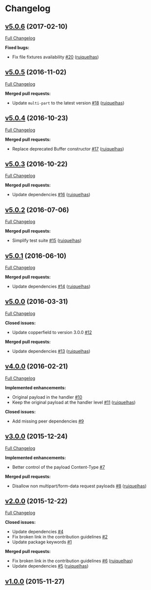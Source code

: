 # Changelog

## [v5.0.6](https://github.com/ruiquelhas/blaine/tree/v5.0.6) (2017-02-10)
[Full Changelog](https://github.com/ruiquelhas/blaine/compare/v5.0.5...v5.0.6)

**Fixed bugs:**

- Fix file fixtures availability [\#20](https://github.com/ruiquelhas/blaine/pull/20) ([ruiquelhas](https://github.com/ruiquelhas))

## [v5.0.5](https://github.com/ruiquelhas/blaine/tree/v5.0.5) (2016-11-02)
[Full Changelog](https://github.com/ruiquelhas/blaine/compare/v5.0.4...v5.0.5)

**Merged pull requests:**

- Update `multi-part` to the latest version [\#18](https://github.com/ruiquelhas/blaine/pull/18) ([ruiquelhas](https://github.com/ruiquelhas))

## [v5.0.4](https://github.com/ruiquelhas/blaine/tree/v5.0.4) (2016-10-23)
[Full Changelog](https://github.com/ruiquelhas/blaine/compare/v5.0.3...v5.0.4)

**Merged pull requests:**

- Replace deprecated Buffer constructor [\#17](https://github.com/ruiquelhas/blaine/pull/17) ([ruiquelhas](https://github.com/ruiquelhas))

## [v5.0.3](https://github.com/ruiquelhas/blaine/tree/v5.0.3) (2016-10-22)
[Full Changelog](https://github.com/ruiquelhas/blaine/compare/v5.0.2...v5.0.3)

**Merged pull requests:**

- Update dependencies [\#16](https://github.com/ruiquelhas/blaine/pull/16) ([ruiquelhas](https://github.com/ruiquelhas))

## [v5.0.2](https://github.com/ruiquelhas/blaine/tree/v5.0.2) (2016-07-06)
[Full Changelog](https://github.com/ruiquelhas/blaine/compare/v5.0.1...v5.0.2)

**Merged pull requests:**

- Simplify test suite [\#15](https://github.com/ruiquelhas/blaine/pull/15) ([ruiquelhas](https://github.com/ruiquelhas))

## [v5.0.1](https://github.com/ruiquelhas/blaine/tree/v5.0.1) (2016-06-10)
[Full Changelog](https://github.com/ruiquelhas/blaine/compare/v5.0.0...v5.0.1)

**Merged pull requests:**

- Update dependencies [\#14](https://github.com/ruiquelhas/blaine/pull/14) ([ruiquelhas](https://github.com/ruiquelhas))

## [v5.0.0](https://github.com/ruiquelhas/blaine/tree/v5.0.0) (2016-03-31)
[Full Changelog](https://github.com/ruiquelhas/blaine/compare/v4.0.0...v5.0.0)

**Closed issues:**

- Update copperfield to version 3.0.0 [\#12](https://github.com/ruiquelhas/blaine/issues/12)

**Merged pull requests:**

- Update dependencies [\#13](https://github.com/ruiquelhas/blaine/pull/13) ([ruiquelhas](https://github.com/ruiquelhas))

## [v4.0.0](https://github.com/ruiquelhas/blaine/tree/v4.0.0) (2016-02-21)
[Full Changelog](https://github.com/ruiquelhas/blaine/compare/v3.0.0...v4.0.0)

**Implemented enhancements:**

- Original payload in the handler [\#10](https://github.com/ruiquelhas/blaine/issues/10)
- Keep the original payload at the handler level [\#11](https://github.com/ruiquelhas/blaine/pull/11) ([ruiquelhas](https://github.com/ruiquelhas))

**Closed issues:**

- Add missing peer dependencies [\#9](https://github.com/ruiquelhas/blaine/issues/9)

## [v3.0.0](https://github.com/ruiquelhas/blaine/tree/v3.0.0) (2015-12-24)
[Full Changelog](https://github.com/ruiquelhas/blaine/compare/v2.0.0...v3.0.0)

**Implemented enhancements:**

- Better control of the payload Content-Type [\#7](https://github.com/ruiquelhas/blaine/issues/7)

**Merged pull requests:**

- Disallow non multipart/form-data request payloads [\#8](https://github.com/ruiquelhas/blaine/pull/8) ([ruiquelhas](https://github.com/ruiquelhas))

## [v2.0.0](https://github.com/ruiquelhas/blaine/tree/v2.0.0) (2015-12-22)
[Full Changelog](https://github.com/ruiquelhas/blaine/compare/v1.0.0...v2.0.0)

**Closed issues:**

- Update dependencies [\#4](https://github.com/ruiquelhas/blaine/issues/4)
- Fix broken link in the contribution guidelines [\#2](https://github.com/ruiquelhas/blaine/issues/2)
- Update package keywords [\#1](https://github.com/ruiquelhas/blaine/issues/1)

**Merged pull requests:**

- Fix broken link in the contribution guidelines [\#6](https://github.com/ruiquelhas/blaine/pull/6) ([ruiquelhas](https://github.com/ruiquelhas))
- Update dependencies [\#5](https://github.com/ruiquelhas/blaine/pull/5) ([ruiquelhas](https://github.com/ruiquelhas))

## [v1.0.0](https://github.com/ruiquelhas/blaine/tree/v1.0.0) (2015-11-27)

